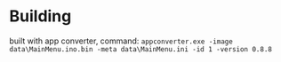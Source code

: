 # Building
built with app converter, command:
`appconverter.exe -image data\MainMenu.ino.bin -meta data\MainMenu.ini -id 1 -version 0.8.8`
